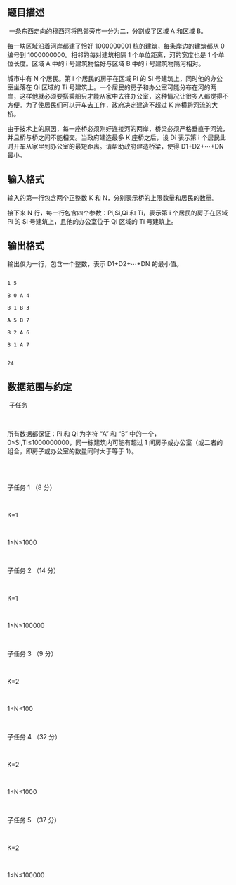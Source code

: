 ## 题目描述

<p> 一条东西走向的穆西河将巴邻旁市一分为二，分割成了区域 A 和区域 B。</p> 
<div>
 每一块区域沿着河岸都建了恰好 1000000001 栋的建筑，每条岸边的建筑都从 0 编号到 1000000000。相邻的每对建筑相隔 1 个单位距离，河的宽度也是 1 个单位长度。区域 A 中的 i 号建筑物恰好与区域 B 中的 i 号建筑物隔河相对。
</div> 
<div>
 城市中有 N 个居民。第 i 个居民的房子在区域 Pi 的 Si 号建筑上，同时他的办公室坐落在 Qi 区域的 Ti 号建筑上。一个居民的房子和办公室可能分布在河的两岸，这样他就必须要搭乘船只才能从家中去往办公室，这种情况让很多人都觉得不方便。为了使居民们可以开车去工作，政府决定建造不超过 K 座横跨河流的大桥。
</div> 
<div>
 由于技术上的原因，每一座桥必须刚好连接河的两岸，桥梁必须严格垂直于河流，并且桥与桥之间不能相交。当政府建造最多 K 座桥之后，设 Di 表示第 i 个居民此时开车从家里到办公室的最短距离。请帮助政府建造桥梁，使得 D1+D2+⋯+DN 最小。
</div> 
<div></div>

## 输入格式

<p>输入的第一行包含两个正整数 K 和 N，分别表示桥的上限数量和居民的数量。</p> 
<div>
 接下来 N 行，每一行包含四个参数：Pi,Si,Qi 和 Ti，表示第 i 个居民的房子在区域 Pi 的 Si 号建筑上，且他的办公室位于 Qi 区域的 Ti 号建筑上。
</div> 
<div></div>

## 输出格式

<p>输出仅为一行，包含一个整数，表示 D1+D2+⋯+DN 的最小值。</p> 
<div></div>

```input1
1 5
B 0 A 4
B 1 B 3
A 5 B 7
B 2 A 6
B 1 A 7
```
```output1
24
```
## 数据范围与约定

<p> 子任务</p>
<br> 
<div>
 所有数据都保证：Pi 和 Qi 为字符 “A” 和 “B” 中的一个， 0≤Si,Ti≤1000000000，同一栋建筑内可能有超过 1 间房子或办公室（或二者的组合，即房子或办公室的数量同时大于等于 1）。
</div>
<br> 
<div></div>
<br> 
<div>
 子任务 1 （8 分）
</div>
<br> 
<div>
 K=1
</div>
<br> 
<div>
 1≤N≤1000
</div>
<br> 
<div>
 子任务 2 （14 分）
</div>
<br> 
<div>
 K=1
</div>
<br> 
<div>
 1≤N≤100000
</div>
<br> 
<div>
 子任务 3 （9 分）
</div>
<br> 
<div>
 K=2
</div>
<br> 
<div>
 1≤N≤100
</div>
<br> 
<div>
 子任务 4 （32 分）
</div>
<br> 
<div>
 K=2
</div>
<br> 
<div>
 1≤N≤1000
</div>
<br> 
<div>
 子任务 5 （37 分）
</div>
<br> 
<div>
 K=2
</div>
<br> 
<div>
 1≤N≤100000
</div>

